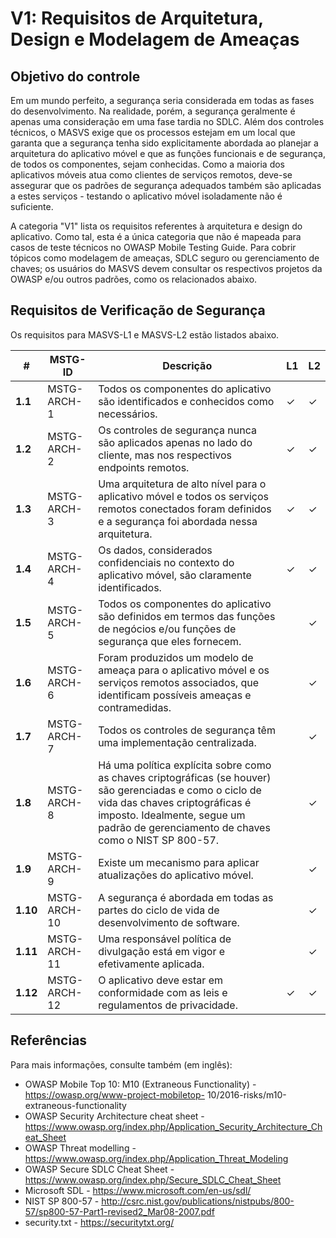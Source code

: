 # V1: Requisitos de Arquitetura, Design e Modelagem de Ameaças

## Objetivo do controle

Em um mundo perfeito, a segurança seria considerada em todas as fases do desenvolvimento. Na realidade, porém, a segurança geralmente é apenas uma consideração em uma fase tardia no SDLC. Além dos controles técnicos, o MASVS exige que os processos estejam em um local que garanta que a segurança tenha sido explicitamente abordada ao planejar a arquitetura do aplicativo móvel e que as funções funcionais e de segurança, de todos os componentes, sejam conhecidas. Como a maioria dos aplicativos móveis atua como clientes de serviços remotos, deve-se assegurar que os padrões de segurança adequados também são aplicadas a estes serviços - testando o aplicativo móvel isoladamente não é suficiente.

A categoria "V1" lista os requisitos referentes à arquitetura e design do aplicativo. Como tal, esta é a única categoria que não é mapeada para casos de teste técnicos no OWASP Mobile Testing Guide. Para cobrir tópicos como modelagem de ameaças, SDLC seguro ou gerenciamento de chaves; os usuários do MASVS devem consultar os respectivos projetos da OWASP e/ou outros padrões, como os relacionados abaixo.

## Requisitos de Verificação de Segurança

Os requisitos para MASVS-L1 e MASVS-L2 estão listados abaixo.

| # | MSTG-ID | Descrição | L1 | L2 |
| -- | -------- | ---------------------- | - | - |
| **1.1** | MSTG-ARCH-1 | Todos os componentes do aplicativo são identificados e conhecidos como necessários. | ✓ | ✓ |
| **1.2** | MSTG-ARCH-2 | Os controles de segurança nunca são aplicados apenas no lado do cliente, mas nos respectivos endpoints remotos. | ✓ | ✓ |
| **1.3** | MSTG-ARCH-3 | Uma arquitetura de alto nível para o aplicativo móvel e todos os serviços remotos conectados foram definidos e a segurança foi abordada nessa arquitetura. | ✓ | ✓ |
| **1.4** | MSTG-ARCH-4 | Os dados, considerados confidenciais no contexto do aplicativo móvel, são claramente identificados. | ✓ | ✓ |
| **1.5** | MSTG-ARCH-5 | Todos os componentes do aplicativo são definidos em termos das funções de negócios e/ou funções de segurança que eles fornecem. |   | ✓ |
| **1.6** | MSTG-ARCH-6 | Foram produzidos um modelo de ameaça para o aplicativo móvel e os serviços remotos associados, que identificam possíveis ameaças e contramedidas. |   | ✓ |
| **1.7** | MSTG-ARCH-7 | Todos os controles de segurança têm uma implementação centralizada. |   | ✓ |
| **1.8** | MSTG-ARCH-8 | Há uma política explícita sobre como as chaves criptográficas (se houver) são gerenciadas e como o ciclo de vida das chaves criptográficas é imposto. Idealmente, segue um padrão de gerenciamento de chaves como o NIST SP 800-57. |   | ✓ |
| **1.9** | MSTG-ARCH-9 | Existe um mecanismo para aplicar atualizações do aplicativo móvel. |   | ✓ |
| **1.10** | MSTG-ARCH-10 | A segurança é abordada em todas as partes do ciclo de vida de desenvolvimento de software. |   | ✓ |
| **1.11** | MSTG-ARCH-11 | Uma responsável  política de divulgação está em vigor e efetivamente aplicada. |   | ✓ |
| **1.12** | MSTG-ARCH-12 | O aplicativo deve estar em conformidade com as leis e regulamentos de privacidade. | ✓ | ✓ |

## Referências

Para mais informações, consulte também (em inglês):

- OWASP Mobile Top 10: M10 (Extraneous Functionality) - https://owasp.org/www-project-mobiletop- 10/2016-risks/m10-extraneous-functionality
- OWASP Security Architecture cheat sheet - https://www.owasp.org/index.php/Application_Security_Architecture_Cheat_Sheet
- OWASP Threat modelling - https://www.owasp.org/index.php/Application_Threat_Modeling
- OWASP Secure SDLC Cheat Sheet - https://www.owasp.org/index.php/Secure_SDLC_Cheat_Sheet
- Microsoft SDL - https://www.microsoft.com/en-us/sdl/
- NIST SP 800-57 - http://csrc.nist.gov/publications/nistpubs/800-57/sp800-57-Part1-revised2_Mar08-2007.pdf
- security.txt - https://securitytxt.org/
